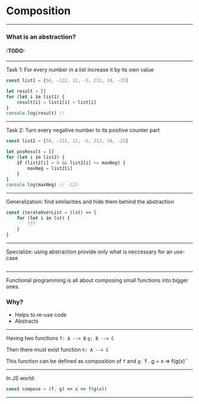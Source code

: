 
# Composition
---
### What is an abstraction?

#### :TODO:
---
Task 1: For every number in a list increase it by its own value
```javascript
const list1 = [56, -122, 12, -5, 212, 34, -25]

let result = []
for (let i in list1) {
	result[i] = list1[i] + list[i]
}
console.log(result) // 
```
___
Task 2: Turn every negative number to its positive counter part

```javascript
const list2 = [56, -122, 12, -5, 212, 34, -25]

let posResult = []
for (let i in list2) {
	if (list2[i] < 0 && list2[i] <= maxNeg) {
		maxNeg = list2[i]
	}
}
console.log(maxNeg) // -122
```
---
Generalization: find similarities and hide them behind the abstraction
```javascript
const iterateOverList = (lst) => {
	for (let i in lst) {
		???
	}
}
```
___
Specialize: using abstraction provide only what is neccessary for an use-case
```javascript

```
---
Functional programming is all about composing small functions into bigger ones.

### Why?
* Helps to re-use code
* Abstracts 

---

Having two functions
`f: A --> B`
`g: B --> C`

Then there must exist function `h: A --> C`

This function can be defined as composition of `f` and `g`:
`f . g = x => f(g(x)``

---
In JS world:

```javascript
const compose = (f, g) => x => f(g(x))
```


---
<!--stackedit_data:
eyJoaXN0b3J5IjpbLTE3ODMxOTIwODAsMjA0ODg5ODIxNSwxOD
IyNjYwODM1LC05NTA0MTI5OTcsLTE2MDI3MTkzOCw4Njk2NDAz
MTAsLTkyMDg5NzAwLC0xMDgyMDI5MDAxLDEwMTE5MzY3MzYsLT
UzMTA3NDgzNywtMTU1MjU3ODMxOSwtMTkyODQ0NTk0OF19
-->